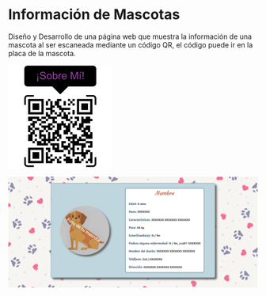 # Información de Mascotas

Diseño y Desarrollo de una página web que muestra la información de una mascota al ser escaneada mediante un código QR, el código puede ir en la placa de la mascota.

![Código QR con Información Mascota](https://github.com/MarlenAndrade/Mascotas_QR/blob/main/InfoMascotasQR.png)

![Pagina Web con Información Mascota](https://github.com/MarlenAndrade/Mascotas_QR/blob/main/info-mascotas.png)
